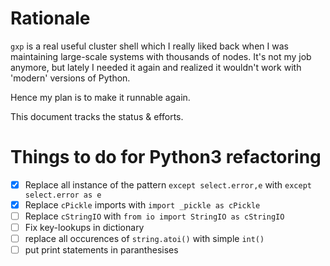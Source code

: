# Rationale

`gxp` is a real useful cluster shell which I really liked back when I was maintaining large-scale systems with thousands of nodes. It's not my job anymore, but lately I needed it again and realized it wouldn't work with 'modern' versions of Python.

Hence my plan is to make it runnable again.

This document tracks the status & efforts.

# Things to do for Python3 refactoring

* [x] Replace all instance of the pattern `except select.error,e` with `except select.error as e`
* [x] Replace `cPickle` imports with `import _pickle as cPickle`
* [ ] Replace `cStringIO` with `from io import StringIO as cStringIO`
* [ ] Fix key-lookups in dictionary
* [ ] replace all occurences of `string.atoi()` with simple `int()`
* [ ] put print statements in paranthesises
